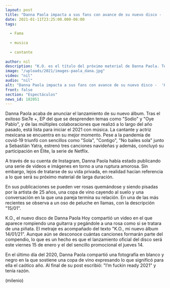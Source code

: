 ```yaml
---
layout: post
title: "Danna Paola impacta a sus fans con avance de su nuevo disco -  'K.O.'"
date: 2021-01-11T23:25:00.000-06:00
tags:
  
  - Fama
  
  - musica
  
  - cantante
  
author: nil
description: "K.O. es el título del próximo material de Danna Paola. Te contamos los detalles. "
image: "/uploads/2021/images-paola_dana.jpg"
video: "nil"
audio: "nil"
alt: "Danna Paola impacta a sus fans con avance de su nuevo disco -  'K.O.'"
front: false
section: "Espectáculos"
news_id: 182051
---
```


Danna Paola acaba de anunciar el lanzamiento de su nuevo álbum. Tras el exitoso Sie7e +, EP del que se desprenden temas como "Sodio" y "Oye Pablo", y de las múltiples colaboraciones que realizó a lo largo del año pasado, está lista para iniciar el 2021 con música. La cantante y actriz mexicana se encuentra en su mejor momento. Pese a la pandemia de covid-19 triunfó con sencillos como "Sola", "Contigo", "No bailes sola" junto a Sebastián Yatra, estrenó tres canciones navideñas y además, concluyó su participación en Élite, la serie de Netflix. 

A través de su cuenta de Instagram, Danna Paola había estado publicando una serie de videos e imágenes en torno a una ruptura amorosa. Sin embargo, lejos de tratarse de su vida privada, en realidad hacían referencia a lo que será su próximo material de larga duración. 

En sus publicaciones se pueden ver rosas quemándose y siendo pisadas por la artista de 25 años, una copa de vino cayendo al suelo y una conversación en la que una pareja termina su relación. En una de las más recientes se observa a un oso de peluche en llamas, con la descripción "15/01". 

K.O., el nuevo disco de Danna Paola Hoy compartió un video en el que aparece rompiendo una guitarra y pegándole a una rosa como si se tratara de una piñata. El metraje es acompañado del texto "K.O., mi nuevo álbum 14/01/21". Aunque aún se desconoce cuántas canciones formarán parte del compendio, lo que es un hecho es que el lanzamiento oficial del disco será este viernes 15 de enero y el del sencillo promocional el jueves 14.

En el último día del 2020, Danna Paola compartió una fotografía en blanco y negro en la que sostiene una copa de vino expresando lo que significó para ella el caótico año. Al final de su post escribió: "I’m fuckin ready 2021" y tenía razón. 

(milenio)
